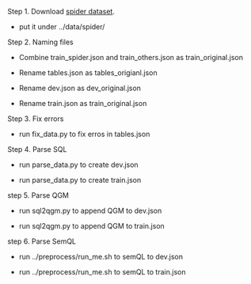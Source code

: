 Step 1.  Download [spider dataset](https://drive.google.com/a/dblab.postech.ac.kr/uc?export=download&confirm=96wR&id=11icoH_EA-NYb0OrPTdehRWm_d7-DIzWX).   

 - put it under ../data/spider/  

Step 2.  Naming files
  
 - Combine train_spider.json and train_others.json as train_original.json
   
 - Rename tables.json as tables_origianl.json  
 
 - Rename dev.json as dev_original.json
   
 - Rename train.json as train_original.json
     
  
Step 3. Fix errors

 - run fix_data.py to fix erros in tables.json  

Step 4. Parse SQL

 - run parse_data.py to create dev.json
   
 - run parse_data.py to create train.json  

step 5. Parse QGM

 - run sql2qgm.py to append QGM to dev.json  
 
 - run sql2qgm.py to append QGM to train.json  

step 6. Parse SemQL

 - run ../preprocess/run_me.sh to semQL to dev.json
   
 - run ../preprocess/run_me.sh to semQL to train.json   
 